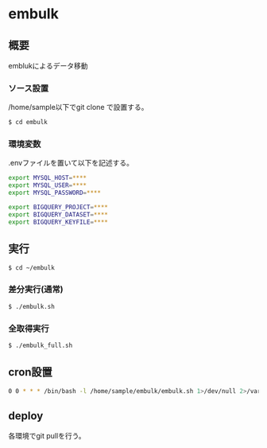 # embulk

## 概要

emblukによるデータ移動


### ソース設置

/home/sample以下でgit clone で設置する。

```sh
$ cd embulk
```

### 環境変数

.envファイルを置いて以下を記述する。

```sh
export MYSQL_HOST=****
export MYSQL_USER=****
export MYSQL_PASSWORD=****

export BIGQUERY_PROJECT=****
export BIGQUERY_DATASET=****
export BIGQUERY_KEYFILE=****
```

## 実行

```sh
$ cd ~/embulk
```

### 差分実行(通常)

```sh
$ ./embulk.sh
```

### 全取得実行

```sh
$ ./embulk_full.sh
```

## cron設置

```sh
0 0 * * * /bin/bash -l /home/sample/embulk/embulk.sh 1>/dev/null 2>/var/log/embulk/error.log
```

## deploy

各環境でgit pullを行う。

